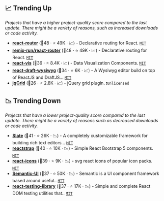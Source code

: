 ## 📈 Trending Up

_Projects that have a higher project-quality score compared to the last update. There might be a variety of reasons, such as increased downloads or code activity._

- <b><a href="https://github.com/remix-run/react-router">react-router</a></b> (🥇48 ·  ⭐ 49K · 📈) - Declarative routing for React. <code><a href="http://bit.ly/34MBwT8">MIT</a></code>
- <b><a href="https://github.com/remix-run/react-router">remix-run/react-router</a></b> (🥇48 ·  ⭐ 49K · 📈) - Declarative routing for React. <code><a href="http://bit.ly/34MBwT8">MIT</a></code>
- <b><a href="https://github.com/uber/react-vis">react-vis</a></b> (🥈36 ·  ⭐ 8.4K · 📈) - Data Visualization Components. <code><a href="http://bit.ly/34MBwT8">MIT</a></code>
- <b><a href="https://github.com/jpuri/react-draft-wysiwyg">react-draft-wysiwyg</a></b> (🥈34 ·  ⭐ 6K · 📈) - A Wysiwyg editor build on top of ReactJS and DraftJS... <code><a href="http://bit.ly/34MBwT8">MIT</a></code>
- <b><a href="https://github.com/tonytomov/jqGrid">jqGrid</a></b> (🥉26 ·  ⭐ 2.8K · 📈) - jQuery grid plugin. <code>❗Unlicensed</code>

## 📉 Trending Down

_Projects that have a lower project-quality score compared to the last update. There might be a variety of reasons such as decreased downloads or code activity._

- <b><a href="https://github.com/ianstormtaylor/slate">Slate</a></b> (🥇41 ·  ⭐ 26K · 📉) - A completely customizable framework for building rich text editors... <code><a href="http://bit.ly/34MBwT8">MIT</a></code>
- <b><a href="https://github.com/reactstrap/reactstrap">reactstrap</a></b> (🥈40 ·  ⭐ 10K · 📉) - Simple React Bootstrap 5 components. <code><a href="http://bit.ly/34MBwT8">MIT</a></code>
- <b><a href="https://github.com/react-icons/react-icons">react-icons</a></b> (🥈39 ·  ⭐ 9K · 📉) - svg react icons of popular icon packs. <code><a href="http://bit.ly/34MBwT8">MIT</a></code>
- <b><a href="https://github.com/Semantic-Org/Semantic-UI">Semantic-UI</a></b> (🥈37 ·  ⭐ 50K · 📉) - Semantic is a UI component framework based around useful.. <code><a href="http://bit.ly/34MBwT8">MIT</a></code>
- <b><a href="https://github.com/testing-library/react-testing-library">react-testing-library</a></b> (🥉37 ·  ⭐ 17K · 📉) - Simple and complete React DOM testing utilities that.. <code><a href="http://bit.ly/34MBwT8">MIT</a></code>

